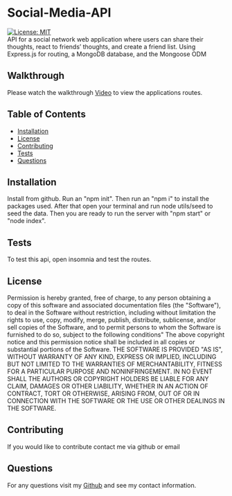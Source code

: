 # Social-Media-API

[![License: MIT](https://img.shields.io/badge/License-MIT-yellow.svg)](https://opensource.org/licenses/MIT)<br>
API for a social network web application where users can share their thoughts, react to friends’ thoughts, and create a friend list. Using Express.js for routing, a MongoDB database, and the Mongoose ODM

## Walkthrough

Please watch the walkthrough [Video](https://drive.google.com/file/d/1lYnMOJHw9p0Cg6fMhrXgBqt_SkSd0XoS/view) to view the applications routes.

## Table of Contents

- [Installation](#installation)
- [License](#license)
- [Contributing](#contributing)
- [Tests](#tests)
- [Questions](#questions)

## Installation

Install from github. Run an "npm init". Then run an "npm i" to install the packages used. After that open your terminal and run node utils/seed to seed the data. Then you are ready to run the server with "npm start" or "node index".

## Tests

To test this api, open insomnia and test the routes.

## License

Permission is hereby granted, free of charge, to any person obtaining a copy of this software and associated documentation files (the "Software"), to deal in the Software without restriction, including without limitation the rights to use, copy, modify, merge, publish, distribute, sublicense, and/or sell copies of the Software, and to permit persons to whom the Software is furnished to do so, subject to the following conditions" The above copyright notice and this permission notice shall be included in all copies or substantial portions of the Software.
THE SOFTWARE IS PROVIDED "AS IS", WITHOUT WARRANTY OF ANY KIND, EXPRESS OR IMPLIED, INCLUDING BUT NOT LIMITED TO THE WARRANTIES OF MERCHANTABILITY, FITNESS FOR A PARTICULAR PURPOSE AND NONINFRINGEMENT. IN NO EVENT SHALL THE AUTHORS OR COPYRIGHT HOLDERS BE LIABLE FOR ANY CLAIM, DAMAGES OR OTHER LIABILITY, WHETHER IN AN ACTION OF CONTRACT, TORT OR OTHERWISE, ARISING FROM, OUT OF OR IN CONNECTION WITH THE SOFTWARE OR THE USE OR OTHER DEALINGS IN THE SOFTWARE.

## Contributing

If you would like to contribute contact me via github or email

## Questions

For any questions visit my [Github](https://github.com/calebcarnett) and see my contact information.
